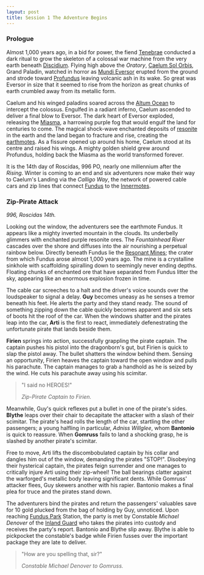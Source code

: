 ```yaml
---
layout: post
title: Session 1 The Adventure Begins
---
```


### Prologue

Almost 1,000 years ago, in a bid for power, the fiend [Tenebrae](getting-started#tenebrae) conducted a dark ritual to grow the skeleton of a colossal war machine from the very earth beneath [Discidium](discidium). Flying high above the *Oratory*, [Caelum Sol Orbis](getting-started#caelum-sol-orbis), Grand Paladin, watched in horror as [Mundi Eversor](getting-started#mundi-eversor) erupted from the ground and strode toward [Profundus](profundus) leaving volcanic ash in its wake. So great was Eversor in size that it seemed to rise from the horizon as great chunks of earth crumbled away from its metallic form.

Caelum and his winged paladins soared across the [Altum Ocean](profundus#altum-ocean) to intercept the colossus. Engulfed in a radiant inferno, Caelum ascended to deliver a final blow to Eversor. The dark heart of Eversor exploded, releasing the [Miasma](getting-started#the-miasma), a harrowing purple fog that would engulf the land for centuries to come. The magical shock-wave enchanted deposits of [resonite](getting-started#resonance-engines) in the earth and the land began to fracture and rise, creating the [earthmotes](exploration#earthmotes). As a fissure opened up around his home, Caelum stood at its centre and raised his wings. A mighty golden shield grew around Profundus, holding back the Miasma as the world transformed forever.

It is the 14th day of Roscidas, 996 PO, nearly one millennium after the *Rising*. Winter is coming to an end and six adventurers now make their way to Caelum's Landing via the *Calligo Way*, the network of powered cable cars and zip lines that connect [Fundus](profundus#fundus) to the [Innermotes](profundus#the-innermotes).

### Zip-Pirate Attack

*996, Roscidas 14th.*

Looking out the window, the adventurers see the earthmote Fundus. It appears like a mighty inverted mountain in the clouds. Its underbelly glimmers with enchanted purple resonite ores. The *Fountainhead River* cascades over the shore and diffuses into the air nourishing a perpetual rainbow below. Directly beneath Fundus lie the [Resonant Mines](profundus#resonant-mines); the crater from which Fundus arose almost 1,000 years ago. The mine is a crystalline sinkhole with scaffolding spiralling down to seemingly never ending depths. Floating chunks of enchanted ore that have separated from Fundus litter the sky, appearing like an enormous explosion frozen in time.

The cable car screeches to a halt and the driver's voice sounds over the loudspeaker to signal a delay. **Guy** becomes uneasy as he senses a tremor beneath his feet. He alerts the party and they stand ready. The sound of something zipping down the cable quickly becomes apparent and six sets of boots hit the roof of the car. When the windows shatter and the pirates leap into the car, **Arti** is the first to react, immediately defenestrating the unfortunate pirate that lands beside them.

**Firien** springs into action, successfully grappling the pirate captain. The captain pushes his pistol into the dragonborn's gut, but Firien is quick to slap the pistol away. The bullet shatters the window behind them. Sensing an opportunity, Firien heaves the captain toward the open window and pulls his parachute. The captain manages to grab a handhold as he is seized by the wind. He cuts his parachute away using his scimitar.

> "I said no HEROES!"
>
> *Zip-Pirate Captain to Firien.*

Meanwhile, Guy's quick reflexes put a bullet in one of the pirate's sides. **Blythe** leaps over their chair to decapitate the attacker with a slash of their scimitar. The pirate's head rolls the length of the car, startling the other passengers; a young halfling in particular, *Adniss Willglee*, whom **Bantonio** is quick to reassure. When **Gomruss** fails to land a shocking grasp, he is slashed by another pirate's scimitar.

Free to move, Arti lifts the discombobulated captain by his collar and dangles him out of the window, demanding the pirates "STOP!". Disobeying their hysterical captain, the pirates feign surrender and one manages to critically injure Arti using their zip-wheel! The ball bearings clatter against the warforged's metallic body leaving significant dents. While Gomruss' attacker flees, Guy skewers another with his rapier. Bantonio makes a final plea for truce and the pirates stand down.

The adventurers bind the pirates and return the passengers' valuables save for 10 gold plucked from the bag of holding by Guy, unnoticed. Upon reaching [Fundus Park](profundus#fundus-park) Station, the party is met by Constable *Michael Denover* of the [Inland Guard](ministry#inland-guard) who takes the pirates into custody and receives the party's report. Bantonio and Blythe slip away. Blythe is able to pickpocket the constable's badge while Firien fusses over the important package they are late to deliver.

> "How are you spelling that, sir?"
>
> *Constable Michael Denover to Gomruss.*
